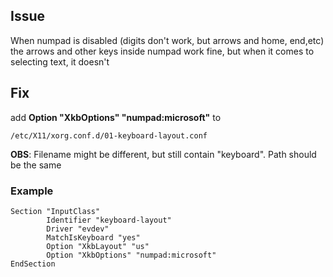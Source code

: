## Issue

When numpad is disabled (digits don't work, but arrows and home, end,etc) the arrows and other keys
inside numpad work fine, but when it comes to selecting text, it doesn't

## Fix

add  **Option "XkbOptions" "numpad:microsoft"** to 
```
/etc/X11/xorg.conf.d/01-keyboard-layout.conf   
```
**OBS**: Filename might be different, but  still contain "keyboard". Path should be the same


### Example

```
Section "InputClass"
        Identifier "keyboard-layout"
        Driver "evdev"
        MatchIsKeyboard "yes"
        Option "XkbLayout" "us"
        Option "XkbOptions" "numpad:microsoft"
EndSection
```
